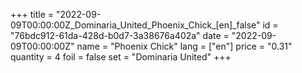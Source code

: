 +++
title = "2022-09-09T00:00:00Z_Dominaria_United_Phoenix_Chick_[en]_false"
id = "76bdc912-61da-428d-b0d7-3a38676a402a"
date = "2022-09-09T00:00:00Z"
name = "Phoenix Chick"
lang = ["en"]
price = "0.31"
quantity = 4
foil = false
set = "Dominaria United"
+++
